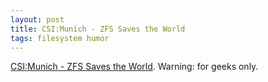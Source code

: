 ```yaml
---
layout: post
title: CSI:Munich - ZFS Saves the World
tags: filesystem humor
---
```


[CSI:Munich - ZFS Saves the World](http://video.google.com/videoplay?docid=8100808442979626078).
Warning: for geeks only.
